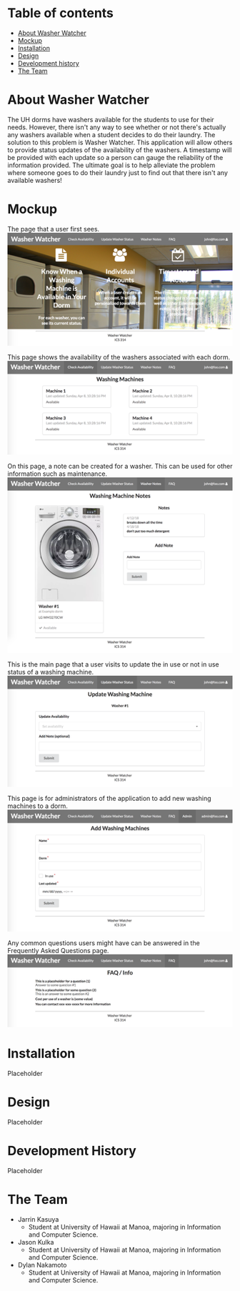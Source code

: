 # Table of contents

* [About Washer Watcher](#about-washer-watcher)
* [Mockup](#mockup)
* [Installation](#installation)
* [Design](#design)
* [Development history](#development-history)
* [The Team](#the-team)

# About Washer Watcher
The UH dorms have washers available for the students to use for their needs. However, there isn't any way to see whether or not there's actually any washers available when a student decides to do their laundry. The solution to this problem is Washer Watcher. This application will allow others to provide status updates of the availability of the washers. A timestamp will be provided with each update so a person can gauge the reliability of the information provided. The ultimate goal is to help alleviate the problem where someone goes to do their laundry just to find out that there isn't any available washers!

# Mockup
The page that a user first sees.
![](images/home-page.png)

This page shows the availability of the washers associated with each dorm.
![](images/washer-availability.png)

On this page, a note can be created for a washer. This can be used for other information such as maintenance.
![](images/washer-notes.png)

This is the main page that a user visits to update the in use or not in use status of a washing machine.
![](images/washer-update.png)

This page is for administrators of the application to add new washing machines to a dorm.
![](images/add-washer.png)

Any common questions users might have can be answered in the Frequently Asked Questions page.
![](images/faq.png)

# Installation
Placeholder

# Design
Placeholder

# Development History
Placeholder

# The Team
- Jarrin Kasuya
  * Student at University of Hawaii at Manoa, majoring in Information and Computer Science.  
- Jason Kulka  
  * Student at University of Hawaii at Manoa, majoring in Information and Computer Science.  
- Dylan Nakamoto  
  * Student at University of Hawaii at Manoa, majoring in Information and Computer Science.  
